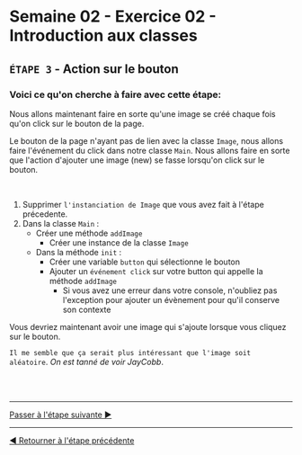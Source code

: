 # Semaine 02 - Exercice 02 - Introduction aux classes

## `ÉTAPE 3` - Action sur le bouton

### Voici ce qu'on cherche à faire avec cette étape:

Nous allons maintenant faire en sorte qu'une image se créé chaque fois qu'on click sur le bouton de la page.

Le bouton de la page n'ayant pas de lien avec la classe `Image`, nous allons faire l'événement du click dans notre classe `Main`. Nous allons faire en sorte que l'action d'ajouter une image (new) se fasse lorsqu'on click sur le bouton.

<br>

1. Supprimer `l'instanciation de Image` que vous avez fait à l'étape précedente.
2. Dans la classe `Main` :
   - Créer une méthode `addImage`
     - Créer une instance de la classe `Image`
   - Dans la méthode `init` :
     - Créer une variable `button` qui sélectionne le bouton
     - Ajouter un `événement click` sur votre button qui appelle la méthode `addImage`
       - Si vous avez une erreur dans votre console, n'oubliez pas l'exception pour ajouter un évènement pour qu'il conserve son contexte

Vous devriez maintenant avoir une image qui s'ajoute lorsque vous cliquez sur le bouton.

`Il me semble que ça serait plus intéressant que l'image soit aléatoire`. _On est tanné de voir JayCobb_.

<br><br><hr>

[Passer à l'étape suivante ▶](d.md)

<hr>

[◀ Retourner à l'étape précédente](b.md)
